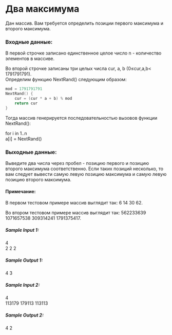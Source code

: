 # Два максимума

Дан массив. Вам требуется определить позиции первого максимума и второго максимума.  

### Входные данные:

В первой строчке записано единственное целое число n - количество элементов в массиве.  

Во второй строчке записаны три целых числа cur, a, b (0≤cur,a,b< 1791791791).  
Определим функцию NextRand() следующим образом:  

```cpp
mod = 1791791791  
NextRand() {  
    cur = (cur * a + b) % mod  
    return cur  
}  
```
Тогда массив генерируется последовательностью вызовов функции NextRand():

for i in 1..n  
    a[i] = NextRand() 
    
    
### Выходные данные:

Выведите два числа через пробел - позицию первого и позицию второго максимума соответственно. Если таких позиций несколько, то вам следует вывести самую левую позицию максимума и самую левую позицию второго максимума.

#### Примечание:

В первом тестовом примере массив выглядит так: 6 14 30 62.

Во втором тестовом примере массив выглядит так: 562233639 1071657538 309314241 1791375417.

##### Sample Input 1:

4  
2 2 2  
##### Sample Output 1:

4 3  
##### Sample Input 2:

4  
113179 179113 113113  
##### Sample Output 2:

4 2
